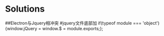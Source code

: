 # Solutions

##Electron与Jquery相冲突
#jquery文件底部加 if(typeof module === 'object') {window.jQuery = window.$ = module.exports;};
